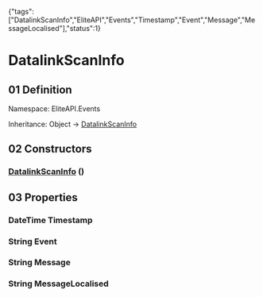 {"tags":["DatalinkScanInfo","EliteAPI","Events","Timestamp","Event","Message","MessageLocalised"],"status":1}

# DatalinkScanInfo

## 01 Definition

Namespace: <span class='code'>EliteAPI.Events</span>

Inheritance: <span class='code'>Object</span> → <span class='code'>[DatalinkScanInfo](../../EliteAPI/Events/DatalinkScanInfo.html)</span>

## 02 Constructors

### <span class='code'>[DatalinkScanInfo](../../EliteAPI/Events/DatalinkScanInfo.html)</span> ()

## 03 Properties

### <span class='code'>DateTime</span> Timestamp

### <span class='code'>String</span> Event

### <span class='code'>String</span> Message

### <span class='code'>String</span> MessageLocalised

